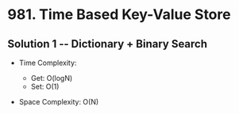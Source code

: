# 981. Time Based Key-Value Store

## Solution 1 -- Dictionary + Binary Search

* Time Complexity:
  * Get: O(logN)
  * Set: O(1)
  
* Space Complexity: O(N)
